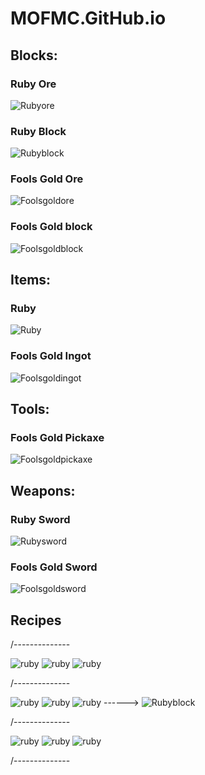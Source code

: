 # MOFMC.GitHub.io
## Blocks:
### Ruby Ore
![Rubyore](https://user-images.githubusercontent.com/83079004/115903280-66347a00-a431-11eb-9bb7-92c7ab8f5473.png)
### Ruby Block
![Rubyblock](https://user-images.githubusercontent.com/83079004/115903312-6b91c480-a431-11eb-9b37-b787e5c6a133.png)
### Fools Gold Ore
![Foolsgoldore](https://user-images.githubusercontent.com/83079004/115903345-73e9ff80-a431-11eb-8241-3908c19332f1.png)
### Fools Gold block
![Foolsgoldblock](https://user-images.githubusercontent.com/83079004/115903357-79474a00-a431-11eb-9987-cb196b35097f.png)
## Items:
### Ruby
![Ruby](https://user-images.githubusercontent.com/83079004/115903423-8cf2b080-a431-11eb-9405-3c52ef6c67a5.png)
### Fools Gold Ingot
![Foolsgoldingot](https://user-images.githubusercontent.com/83079004/115903459-99770900-a431-11eb-982f-cf0bca96c845.png)
## Tools:
### Fools Gold Pickaxe
![Foolsgoldpickaxe](https://user-images.githubusercontent.com/83079004/115903474-9e3bbd00-a431-11eb-9b01-b3c1d48e9434.png)
## Weapons:
### Ruby Sword
![Rubysword](https://user-images.githubusercontent.com/83079004/115903509-aa277f00-a431-11eb-867e-9f8429fb92c8.png)
### Fools Gold Sword
![Foolsgoldsword](https://user-images.githubusercontent.com/83079004/115903522-ae539c80-a431-11eb-8f00-498ee2901578.png)
## Recipes
/--------------

![ruby](https://user-images.githubusercontent.com/83079004/115911874-a51bfd00-a43c-11eb-8233-1ad3ed7df05f.png)
![ruby](https://user-images.githubusercontent.com/83079004/115911874-a51bfd00-a43c-11eb-8233-1ad3ed7df05f.png)
![ruby](https://user-images.githubusercontent.com/83079004/115911874-a51bfd00-a43c-11eb-8233-1ad3ed7df05f.png)

/--------------

![ruby](https://user-images.githubusercontent.com/83079004/115911874-a51bfd00-a43c-11eb-8233-1ad3ed7df05f.png)
![ruby](https://user-images.githubusercontent.com/83079004/115911874-a51bfd00-a43c-11eb-8233-1ad3ed7df05f.png)
![ruby](https://user-images.githubusercontent.com/83079004/115911874-a51bfd00-a43c-11eb-8233-1ad3ed7df05f.png) ------>
![Rubyblock](https://user-images.githubusercontent.com/83079004/115912024-d5639b80-a43c-11eb-9cfd-2eef56afa71e.png)

/--------------

![ruby](https://user-images.githubusercontent.com/83079004/115911874-a51bfd00-a43c-11eb-8233-1ad3ed7df05f.png)
![ruby](https://user-images.githubusercontent.com/83079004/115911874-a51bfd00-a43c-11eb-8233-1ad3ed7df05f.png)
![ruby](https://user-images.githubusercontent.com/83079004/115911874-a51bfd00-a43c-11eb-8233-1ad3ed7df05f.png)

/--------------

